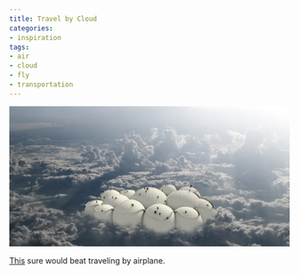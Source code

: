 ```yaml
---
title: Travel by Cloud
categories:
- inspiration
tags:
- air
- cloud
- fly
- transportation
---
```


![passing cloud](01/20120128_passingCloud.png)

[This](http://www.tiagobarros.eu/) sure would beat traveling by airplane.

